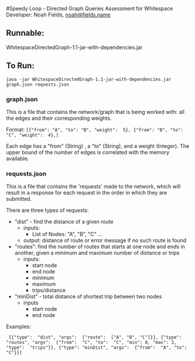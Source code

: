 #Speedy Loop - Directed Graph Queries
Assessment for Whitespace
Developer: Noah Fields, noah@fields.name

## Runnable:
WhitespaceDirectedGraph-1.1-jar-with-dependencies.jar

## To Run:
`java -jar WhitespaceDirectedGraph-1.1-jar-with-dependencies.jar graph.json requests.json`

### graph.json
This is a file that contains the network/graph that is being worked with:
all the edges and their corresponding weights.

Format:
`[{"from": "A", "to": "B", "weight":  5},
{"from": "B", "to": "C", "weight":  4},]`

Each edge has a "from" (String) , a "to" (String), and a weight (Integer).
The upper bound of the number of edges is correlated with the memory available.

### requests.json
This is a file that contains the 'requests' made to the network, which will result in a response for each request
in the order in which they are submitted.

There are three types of requests:

- "dist" - find the distance of a given route
    - inputs:
        - List of Nodes: "A", "B", "C" ...
    - output: distance of route or error message if no such route is found
- "routes": find the number of routes that starts at one node and ends in another, given a minimum and maximum number of
    distance or trips
    - inputs: 
        - start node
        - end node
        - minimum
        - maximum
        - trips/distance
- "minDist" - total distance of shortest trip between two nodes
    - inputs
        - start node
        - end node
    
Examples:

` [{"type":  "dist", "args":  {"route":  ["A", "B", "C"]}},
{"type": "routes", "args":  {"from":  "C", "to":  "C", "min": 0, "max": 3, "type":  "trips"}},
{"type": "minDist", "args":  {"from":  "A", "to":  "C"}}]`
